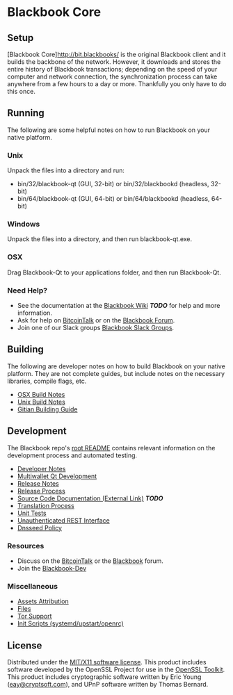 Blackbook Core
=====================

Setup
---------------------
[Blackbook Core]http://bit.blackbooks/ is the original Blackbook client and it builds the backbone of the network. However, it downloads and stores the entire history of Blackbook transactions; depending on the speed of your computer and network connection, the synchronization process can take anywhere from a few hours to a day or more. Thankfully you only have to do this once.

Running
---------------------
The following are some helpful notes on how to run Blackbook on your native platform.

### Unix

Unpack the files into a directory and run:

- bin/32/blackbook-qt (GUI, 32-bit) or bin/32/blackbookd (headless, 32-bit)
- bin/64/blackbook-qt (GUI, 64-bit) or bin/64/blackbookd (headless, 64-bit)

### Windows

Unpack the files into a directory, and then run blackbook-qt.exe.

### OSX

Drag Blackbook-Qt to your applications folder, and then run Blackbook-Qt.

### Need Help?

* See the documentation at the [Blackbook Wiki](https://en.bitcoin.it/wiki/Main_Page) ***TODO***
for help and more information.
* Ask for help on [BitcoinTalk](https://bitcointalk.org/index.php?topic=1604893.0) or on the [Blackbook Forum](https://google.forum.com/).
* Join one of our Slack groups [Blackbook Slack Groups](https://google.slack.com/).

Building
---------------------
The following are developer notes on how to build Blackbook on your native platform. They are not complete guides, but include notes on the necessary libraries, compile flags, etc.

- [OSX Build Notes](build-osx.md)
- [Unix Build Notes](build-unix.md)
- [Gitian Building Guide](gitian-building.md)

Development
---------------------
The Blackbook repo's [root README](https://github.com/BlackbookCRYPTO/Blackbook/blob/master/README.md) contains relevant information on the development process and automated testing.

- [Developer Notes](developer-notes.md)
- [Multiwallet Qt Development](multiwallet-qt.md)
- [Release Notes](release-notes.md)
- [Release Process](release-process.md)
- [Source Code Documentation (External Link)](https://dev.visucore.com/bitcoin/doxygen/) ***TODO***
- [Translation Process](translation_process.md)
- [Unit Tests](unit-tests.md)
- [Unauthenticated REST Interface](REST-interface.md)
- [Dnsseed Policy](dnsseed-policy.md)

### Resources

* Discuss on the [BitcoinTalk](https://bitcointalk.org/index.php?topic=1604893.0) or the [Blackbook](https://google.forum.com/) forum.
* Join the [Blackbook-Dev](https://google.slack.com/) 

### Miscellaneous
- [Assets Attribution](assets-attribution.md)
- [Files](files.md)
- [Tor Support](tor.md)
- [Init Scripts (systemd/upstart/openrc)](init.md)

License
---------------------
Distributed under the [MIT/X11 software license](http://www.opensource.org/licenses/mit-license.php).
This product includes software developed by the OpenSSL Project for use in the [OpenSSL Toolkit](https://www.openssl.org/). This product includes
cryptographic software written by Eric Young ([eay@cryptsoft.com](mailto:eay@cryptsoft.com)), and UPnP software written by Thomas Bernard.
